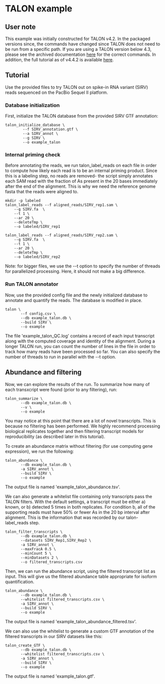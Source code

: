 # TALON example

## User note
This example was initially constructed for TALON v4.2. In the packaged versions since, the commands have changed since TALON does not need to be run from a specific path. If you are using a TALON version below 4.3, please see the archived documentation [here](https://github.com/mortazavilab/TALON/wiki/Archived-TALON-Example-Instructions-(v4.2)) for the correct commands. In addition, the full tutorial as of v4.4.2 is available [here]().

## Tutorial
Use the provided files to try TALON out on spike-in RNA variant (SIRV) reads sequenced on the PacBio Sequel II platform. 

### Database initialization
First, initialize the TALON database from the provided SIRV GTF annotation:

```
talon_initialize_database \
        --f SIRV_annotation.gtf \
        --a SIRV_annot \
        --g SIRV \
        --o example_talon
```

### Internal priming check
Before annotating the reads, we run talon_label_reads on each file in order to compute how likely each read is to be an internal priming product. Since this is a labeling step, no reads are removed- the script simply annotates each SAM read with the fraction of As present in the 20 bases immediately after the end of the alignment. This is why we need the reference genome fasta that the reads were aligned to. 
```
mkdir -p labeled
talon_label_reads --f aligned_reads/SIRV_rep1.sam \
    --g SIRV.fa  \
    --t 1 \
    --ar 20 \
    --deleteTmp \
    --o labeled/SIRV_rep1

talon_label_reads --f aligned_reads/SIRV_rep2.sam \
    --g SIRV.fa  \
    --t 1 \
    --ar 20 \
    --deleteTmp \
    --o labeled/SIRV_rep2
```
Note: for bigger files, we use the --t option to specify the number of threads for parallelized processing. Here, it should not make a big difference.

### Run TALON annotator
Now, use the provided config file and the newly initialized database to annotate and quantify the reads. The database is modified in place.
```
talon \
       --f config.csv \
       --db example_talon.db \
       --build SIRV \
       --o example
```
The file 'example_talon_QC.log' contains a record of each input transcript along with the computed coverage and identity of the alignment. During a longer TALON run, you can count the number of lines in the file in order to track how many reads have been processed so far. You can also specify the number of threads to run in parallel with the --t option.

## Abundance and filtering
Now, we can explore the results of the run. To summarize how many of each transxcript were found (prior to any filtering), run:
```
talon_summarize \
       --db example_talon.db \
       --v \
       --o example
```
You may notice at this point that there are a lot of novel transcripts. This is because no filtering has been performed. We highly recommend processing biological replicates together and then filtering transcript models for reproducibility (as described later in this tutorial).

To create an abundance matrix without filtering (for use computing gene expression), we run the following:
```
talon_abundance \
       --db example_talon.db \
       -a SIRV_annot \
       --build SIRV \
       --o example
```
The output file is named 'example_talon_abundance.tsv'.

We can also generate a whitelist file containing only transcripts pass the TALON filters. With the default settings, a transcript must be either a) known, or b) detected 5 times in both replicates. For condition b, all of the supporting reads must have 50% or fewer As in the 20 bp interval after alignment. This is the information that was recorded by our talon-label_reads step.
```
talon_filter_transcripts \
       --db example_talon.db \
       --datasets SIRV_Rep1,SIRV_Rep2 \
       -a SIRV_annot \
       --maxFracA 0.5 \
       --minCount 5 \
       --minDatasets 2 \
       --o filtered_transcripts.csv
```
Then, we can run the abundance script, using the filtered transcript list as input. This will give us the filtered abundance table appropriate for isoform quantification.
```
talon_abundance \
       --db example_talon.db \
       --whitelist filtered_transcripts.csv \
       -a SIRV_annot \
       --build SIRV \
       --o example
```
The output file is named 'example_talon_abundance_filtered.tsv'.

We can also use the whitelist to generate a custom GTF annotation of the filtered transcripts in our SIRV datasets like this:
```
talon_create_GTF \
       --db example_talon.db \
       --whitelist filtered_transcripts.csv \
       -a SIRV_annot \
       --build SIRV \
       --o example
```
The output file is named 'example_talon.gtf'.

